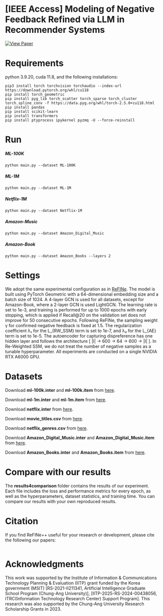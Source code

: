 # [IEEE Access] Modeling of Negative Feedback Refined via LLM in Recommender Systems
[![View Paper](https://img.shields.io/badge/View%20Paper-PDF-red?logo=adobeacrobatreader)](https://ieeexplore.ieee.org/document/11126013)

# Requirements
python 3.9.20, cuda 11.8, and the following installations:
```
pip3 install torch torchvision torchaudio --index-url https://download.pytorch.org/whl/cu118
pip install torch_geometric
pip install pyg_lib torch_scatter torch_sparse torch_cluster torch_spline_conv -f https://data.pyg.org/whl/torch-2.5.0+cu118.html
pip install pandas
pip install scikit-learn
pip install transformers
pip install ptyprocess ipykernel pyzmq -U --force-reinstall
```

# Run
##### ML-100K
```
python main.py --dataset ML-100K
```
##### ML-1M
```
python main.py --dataset ML-1M
```
##### Netflix-1M
```
python main.py --dataset Netflix-1M
```
##### Amazon-Music
```
python main.py --dataset Amazon_Digital_Music
```
##### Amazon-Book
```
python main.py --dataset Amazon_Books --layers 2
```

# Settings
We adopt the same experimental configuration as in [ReFINe](https://github.com/Chanwoo-Jeong-2000/ReFINe).
The model is built using PyTorch Geometric with a 64-dimensional embedding size and a batch size of 1024.
A 4-layer GCN is used for all datasets, except for Amazon-Book, where a 2-layer GCN is used LightGCN.
The learning rate is set to 1e-3, and training is performed for up to 1000 epochs with early stopping, which is applied if Recall@20 on the validation set does not improve for 50 consecutive epochs.
Following ReFINe, the sampling weight γ for confirmed negative feedback is fixed at 1.5.
The regularization coefficient λ₁ for the L_{RW_SSM} term is set to 1e-7, and λ₂ for the L_{AE} term is set to 1e-5.
The autoencoder for capturing dispreference has one hidden layer and follows the architecture [ |I| -> 600 -> 64 -> 600 -> |I| ].
In Re-Weighted SSM, we do not treat the number of negative samples as a tunable hyperparameter.
All experiments are conducted on a single NVIDIA RTX A6000 GPU.

# Datasets
Download **ml-100k.inter** and **ml-100k.item** from [here](https://recbole.s3-accelerate.amazonaws.com/ProcessedDatasets/MovieLens/ml-100k.zip).

Download **ml-1m.inter** and **ml-1m.item** from [here](https://recbole.s3-accelerate.amazonaws.com/ProcessedDatasets/MovieLens/ml-1m.zip).

Download **netflix.inter** from [here](https://recbole.s3-accelerate.amazonaws.com/ProcessedDatasets/Netflix/netflix.zip).

Download **movie_titles.csv** from [here](https://www.kaggle.com/datasets/netflix-inc/netflix-prize-data?select=movie_titles.csv).

Download **netflix_genres.csv** from [here](https://github.com/tommasocarraro/netflix-prize-with-genres).

Download **Amazon_Digital_Music.inter** and **Amazon_Digital_Music.item** from [here](https://recbole.s3-accelerate.amazonaws.com/ProcessedDatasets/Amazon_ratings/Amazon_Digital_Music.zip).

Download **Amazon_Books.inter** and **Amazon_Books.item** from [here](https://recbole.s3-accelerate.amazonaws.com/ProcessedDatasets/Amazon_ratings/Amazon_Books.zip).

# Compare with our results
The **results4comparison** folder contains the results of our experiment.
Each file includes the loss and performance metrics for every epoch, as well as the hyperparameters, dataset statistics, and training time.
You can compare our results with your own reproduced results.

# Citation
If you find ReFINe++ useful for your research or development, please cite the following our papers:
```

```

# Acknowledgments
This work was supported by the Institute of Information \& Communications Technology Planning \& Evaluation (IITP) grant funded by the Korea government (MSIT) [RS-2021-II211341, Artificial Intelligence Graduate School Program (Chung-Ang University)], [IITP-2025-RS-2024-00438056, ITRC(Information Technology Research Center) Support Program]. This research was also supported by the Chung-Ang University Research Scholarship Grants in 2023. 
